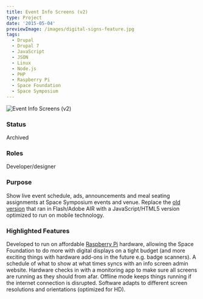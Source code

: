 ```yaml
---
title: Event Info Screens (v2)
type: Project
date: '2015-05-04'
previewImage: /images/digital-signs-feature.jpg
tags:
  - Drupal
  - Drupal 7
  - JavaScript
  - JSON
  - Linux
  - Node.js
  - PHP
  - Raspberry Pi
  - Space Foundation
  - Space Symposium
---
```

![Event Info Screens (v2)](/images/digital-signs-top.jpg)

### Status

Archived

### Roles

Developer/designer

### Purpose

Show live event schedule, ads, announcements and meal seating assignments at Space Symposium events and venue. Replace the [old version](/posts/2011/space-foundation-info-screens) that ran in Flash/Adobe AIR with a JavaScript/HTML5 version optimized to run on mobile technology.

### Highlighted Features

Developed to run on affordable [Raspberry Pi](https://www.raspberrypi.org/help/what-is-a-raspberry-pi/) hardware, allowing the Space Foundation to do more with digital displays on a tight budget (and more exciting things with hardware add-ons in the future e.g. badge scanners). A schedule of what to show at what times syncs with an info screen admin website. Hardware checks in with a monitoring app to make sure all screens are running as they should from afar. Offline mode keeps things running if the internet connection is disrupted. Software adapts to different screen resolutions and orientations (optimized for HD).
